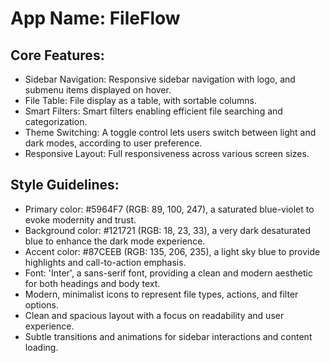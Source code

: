 # **App Name**: FileFlow

## Core Features:

- Sidebar Navigation: Responsive sidebar navigation with logo, and submenu items displayed on hover.
- File Table: File display as a table, with sortable columns.
- Smart Filters: Smart filters enabling efficient file searching and categorization.
- Theme Switching: A toggle control lets users switch between light and dark modes, according to user preference.
- Responsive Layout: Full responsiveness across various screen sizes.

## Style Guidelines:

- Primary color: #5964F7 (RGB: 89, 100, 247), a saturated blue-violet to evoke modernity and trust.
- Background color: #121721 (RGB: 18, 23, 33), a very dark desaturated blue to enhance the dark mode experience.
- Accent color: #87CEEB (RGB: 135, 206, 235), a light sky blue to provide highlights and call-to-action emphasis.
- Font: 'Inter', a sans-serif font, providing a clean and modern aesthetic for both headings and body text.
- Modern, minimalist icons to represent file types, actions, and filter options.
- Clean and spacious layout with a focus on readability and user experience.
- Subtle transitions and animations for sidebar interactions and content loading.
